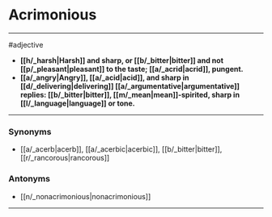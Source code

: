 # Acrimonious
---
#adjective
- **[[h/_harsh|Harsh]] and sharp, or [[b/_bitter|bitter]] and not [[p/_pleasant|pleasant]] to the taste; [[a/_acrid|acrid]], pungent.**
- **[[a/_angry|Angry]], [[a/_acid|acid]], and sharp in [[d/_delivering|delivering]] [[a/_argumentative|argumentative]] replies: [[b/_bitter|bitter]], [[m/_mean|mean]]-spirited, sharp in [[l/_language|language]] or tone.**
---
### Synonyms
- [[a/_acerb|acerb]], [[a/_acerbic|acerbic]], [[b/_bitter|bitter]], [[r/_rancorous|rancorous]]
### Antonyms
- [[n/_nonacrimonious|nonacrimonious]]
---
